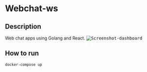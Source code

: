 # Webchat-ws

## Description  
  Web chat apps using Golang and React. 
  <kbd>![Screenshot-dashboard](https://github.com/fabricio-oliveira/webchat-ws/assets/5975577/40b56ef7-2232-4754-8875-6f0f38f354fa)</kbd>

## How to run 
  `docker-compose up`
